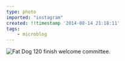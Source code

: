 ```yaml
---
type: photo
imported: "instagram"
created: !!timestamp '2014-08-14 21:18:11'
tags:
    - microblog
---
```

![Fat Dog 120 finish welcome committee.](/media/images/photos/2014/08/2c05d33d0084efd877f8435517e08a35.jpg)


